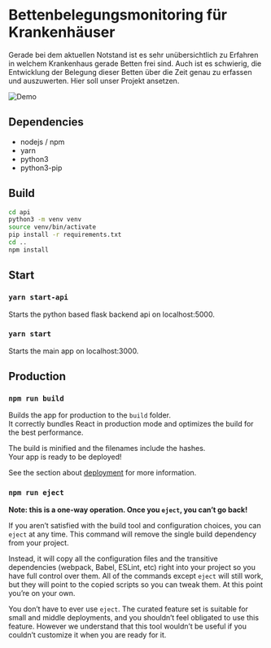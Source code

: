 # Bettenbelegungsmonitoring für Krankenhäuser

Gerade bei dem aktuellen Notstand ist es sehr unübersichtlich zu Erfahren in welchem Krankenhaus gerade Betten frei sind. Auch ist es schwierig, die Entwicklung der Belegung dieser Betten über die Zeit genau zu erfassen und auszuwerten. Hier soll unser Projekt ansetzen.


![Demo](https://challengepost-s3-challengepost.netdna-ssl.com/photos/production/software_photos/000/967/946/datas/gallery.jpg)



## Dependencies

* nodejs / npm
* yarn
* python3
* python3-pip


## Build

```bash
cd api
python3 -m venv venv
source venv/bin/activate
pip install -r requirements.txt
cd ..
npm install

```
## Start

### `yarn start-api`

Starts the python based flask backend api on localhost:5000.

### `yarn start`

Starts the main app on localhost:3000.

## Production

### `npm run build`

Builds the app for production to the `build` folder.<br />
It correctly bundles React in production mode and optimizes the build for the best performance.

The build is minified and the filenames include the hashes.<br />
Your app is ready to be deployed!

See the section about [deployment](https://facebook.github.io/create-react-app/docs/deployment) for more information.

### `npm run eject`

**Note: this is a one-way operation. Once you `eject`, you can’t go back!**

If you aren’t satisfied with the build tool and configuration choices, you can `eject` at any time. This command will remove the single build dependency from your project.

Instead, it will copy all the configuration files and the transitive dependencies (webpack, Babel, ESLint, etc) right into your project so you have full control over them. All of the commands except `eject` will still work, but they will point to the copied scripts so you can tweak them. At this point you’re on your own.

You don’t have to ever use `eject`. The curated feature set is suitable for small and middle deployments, and you shouldn’t feel obligated to use this feature. However we understand that this tool wouldn’t be useful if you couldn’t customize it when you are ready for it.
